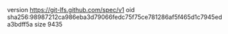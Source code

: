 version https://git-lfs.github.com/spec/v1
oid sha256:98987212ca986eba3d79066fedc75f75ce781286af5f465d1c7945eda3bdff5a
size 9435
